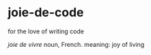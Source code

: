 # joie-de-code
for the love of writing code

<i>joie de vivre</i> noun, French. meaning: joy of living

